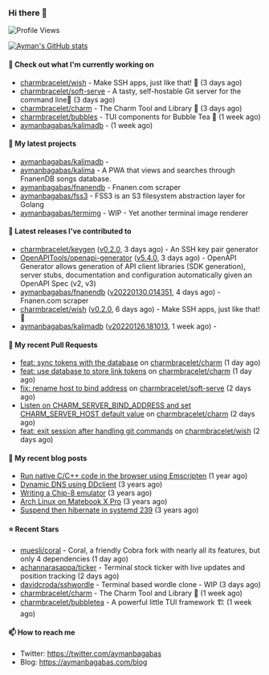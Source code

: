 ### Hi there 👋

![Profile Views](https://komarev.com/ghpvc/?username=aymanbagabas&label=PROFILE+VIEWS)

[![Ayman's GitHub stats](https://github-readme-stats.vercel.app/api?username=aymanbagabas&count_private=true&show_icons=true)](https://github.com/anuraghazra/github-readme-stats)

#### 👷 Check out what I'm currently working on

- [charmbracelet/wish](https://github.com/charmbracelet/wish) - Make SSH apps, just like that! 💫 (3 days ago)
- [charmbracelet/soft-serve](https://github.com/charmbracelet/soft-serve) - A tasty, self-hostable Git server for the command line🍦 (3 days ago)
- [charmbracelet/charm](https://github.com/charmbracelet/charm) - The Charm Tool and Library 🌟 (3 days ago)
- [charmbracelet/bubbles](https://github.com/charmbracelet/bubbles) - TUI components for Bubble Tea 🍡 (1 week ago)
- [aymanbagabas/kalimadb](https://github.com/aymanbagabas/kalimadb) -  (1 week ago)

#### 🌱 My latest projects

- [aymanbagabas/kalimadb](https://github.com/aymanbagabas/kalimadb) - 
- [aymanbagabas/kalima](https://github.com/aymanbagabas/kalima) - A PWA that views and searches through FnanenDB songs database.
- [aymanbagabas/fnanendb](https://github.com/aymanbagabas/fnanendb) - Fnanen.com scraper
- [aymanbagabas/fss3](https://github.com/aymanbagabas/fss3) - FSS3 is an S3 filesystem abstraction layer for Golang
- [aymanbagabas/termimg](https://github.com/aymanbagabas/termimg) - WIP - Yet another terminal image renderer

#### 🔭 Latest releases I've contributed to

- [charmbracelet/keygen](https://github.com/charmbracelet/keygen) ([v0.2.0](https://github.com/charmbracelet/keygen/releases/tag/v0.2.0), 3 days ago) - An SSH key pair generator
- [OpenAPITools/openapi-generator](https://github.com/OpenAPITools/openapi-generator) ([v5.4.0](https://github.com/OpenAPITools/openapi-generator/releases/tag/v5.4.0), 3 days ago) - OpenAPI Generator allows generation of API client libraries (SDK generation), server stubs, documentation and configuration automatically given an OpenAPI Spec (v2, v3)
- [aymanbagabas/fnanendb](https://github.com/aymanbagabas/fnanendb) ([v20220130.014351](https://github.com/aymanbagabas/fnanendb/releases/tag/v20220130.014351), 4 days ago) - Fnanen.com scraper
- [charmbracelet/wish](https://github.com/charmbracelet/wish) ([v0.2.0](https://github.com/charmbracelet/wish/releases/tag/v0.2.0), 6 days ago) - Make SSH apps, just like that! 💫
- [aymanbagabas/kalimadb](https://github.com/aymanbagabas/kalimadb) ([v20220126.181013](https://github.com/aymanbagabas/kalimadb/releases/tag/v20220126.181013), 1 week ago) - 

#### 🔨 My recent Pull Requests

- [feat: sync tokens with the database](https://github.com/charmbracelet/charm/pull/81) on [charmbracelet/charm](https://github.com/charmbracelet/charm) (1 day ago)
- [feat: use database to store link tokens](https://github.com/charmbracelet/charm/pull/80) on [charmbracelet/charm](https://github.com/charmbracelet/charm) (1 day ago)
- [fix: rename host to bind address](https://github.com/charmbracelet/soft-serve/pull/84) on [charmbracelet/soft-serve](https://github.com/charmbracelet/soft-serve) (2 days ago)
- [Listen on CHARM_SERVER_BIND_ADDRESS and set CHARM_SERVER_HOST default value](https://github.com/charmbracelet/charm/pull/79) on [charmbracelet/charm](https://github.com/charmbracelet/charm) (2 days ago)
- [feat: exit session after handling git commands](https://github.com/charmbracelet/wish/pull/31) on [charmbracelet/wish](https://github.com/charmbracelet/wish) (2 days ago)

#### 📜 My recent blog posts

- [Run native C/C&#43;&#43; code in the browser using Emscripten](https://aymanbagabas.com/blog/2020/11/18/run-native-c-c&#43;&#43;-code-in-the-browser-using-emscripten.html) (1 year ago)
- [Dynamic DNS using DDclient](https://aymanbagabas.com/blog/2019/02/16/dynamic-dns-using-ddclient.html) (3 years ago)
- [Writing a Chip-8 emulator](https://aymanbagabas.com/blog/2018/09/17/chip-8-emulator.html) (3 years ago)
- [Arch Linux on Matebook X Pro](https://aymanbagabas.com/blog/2018/07/23/archlinux-on-matebook-x-pro.html) (3 years ago)
- [Suspend then hibernate in systemd 239](https://aymanbagabas.com/blog/2018/07/18/suspend-then-hibernate.html) (3 years ago)

#### ⭐ Recent Stars

- [muesli/coral](https://github.com/muesli/coral) - Coral, a friendly Cobra fork with nearly all its features, but only 4 dependencies (1 day ago)
- [achannarasappa/ticker](https://github.com/achannarasappa/ticker) - Terminal stock ticker with live updates and position tracking (2 days ago)
- [davidcroda/sshwordle](https://github.com/davidcroda/sshwordle) - Terminal based wordle clone - WIP (3 days ago)
- [charmbracelet/charm](https://github.com/charmbracelet/charm) - The Charm Tool and Library 🌟 (1 week ago)
- [charmbracelet/bubbletea](https://github.com/charmbracelet/bubbletea) - A powerful little TUI framework 🏗 (1 week ago)

#### 📫 How to reach me

- Twitter: https://twitter.com/aymanbagabas
- Blog: https://aymanbagabas.com/blog
